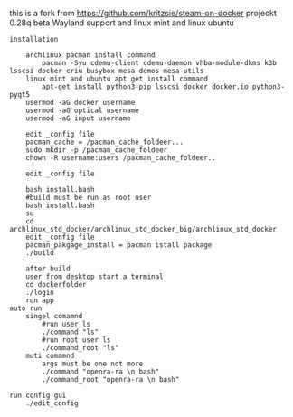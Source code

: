 this is a fork from https://github.com/kritzsie/steam-on-docker projeckt
	0.28q beta Wayland support and linux mint and linux ubuntu

	installation

		archlinux pacman install command
			pacman -Syu cdemu-client cdemu-daemon vhba-module-dkms k3b lsscsi docker criu busybox mesa-demos mesa-utils
		linux mint and ubuntu apt get install command
			apt-get install python3-pip lsscsi docker docker.io python3-pyqt5
		usermod -aG docker username
		usermod -aG optical username
		usermod -aG input username

		edit _config file
		pacman_cache = /pacman_cache_foldeer...
		sudo mkdir -p /pacman_cache_foldeer
		chown -R username:users /pacman_cache_foldeer..

		edit _config file

		bash install.bash
		#build must be run as root user
		bash install.bash
		su
		cd archlinux_std_docker/archlinux_std_docker_big/archlinux_std_docker
		edit _config file
		pacman_pakgage_install = pacman istall package
		./build		

		after build
		user from desktop start a terminal
		cd dockerfolder
		./login
		run app
	auto run
		singel comamnd
			#run user ls
			./command "ls"
			#run root user ls
			./command_root "ls"
		muti comamnd
			args must be one not more
			./command "openra-ra \n bash"
			./command_root "openra-ra \n bash"

	run config gui
		./edit_config
